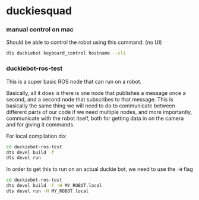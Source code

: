 # duckiesquad

### manual control on mac

Should be able to control the robot using this command: (no UI)

```bash
dts duckiebot keyboard_control hostname --cli
```

### duckiebot-ros-test

This is a super basic ROS node that can run on a robot.

Basically, all it does is there is one node that publishes a message once a second, and a second node that subscribes to that message. This is basically the same thing we will need to do to communicate between different parts of our code if we need multiple nodes, and more importantly, communicate with the robot itself, both for getting data in on the camera and for giving it commands.

For local compilation do:

```bash
cd duckiebot-ros-test
dts devel build -f
dts devel run
```

In order to get this to run on an actual duckie bot, we need to use the `-H` flag

```bash
cd duckiebot-ros-test
dts devel build -f -H MY_ROBOT.local
dts devel run -H MY_ROBOT.local
```
